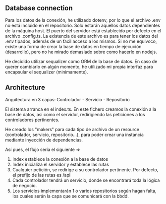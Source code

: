 ## Database connection
Para los datos de la conexión, he utilizado dotenv, por lo que el archivo .env no está incluido en el repositorio. Solo estarán
aquellos datos dependientes de la máquina host. El puerto del servidor está establecido por defecto en el archivo .config.ts. La existencia
de este archivo es para tener los datos del .env tipados, además de un facil acceso a los mismos.
Si no me equivoco, existe una forma de crear la base de datos en tiempo de ejecución (desarrollo), pero no he mirado demasiado
sobre como hacerlo en nodejs.

He decidido utilizar sequalizer como ORM de la base de datos. En caso de querer cambiarlo en algún momento, he utilizado mi
propia interfaz para encapsular el sequalizer (minimamente).

## Architecture
Arquitectura en 3 capas: Controlador - Servicio - Repositorio

El sistema arranca en el index.ts. En este fichero creamos la conexión a la base de datos, así como el servidor, redirigiendo
las peticiones a los controladores pertinentes.

He creado los "makers" para cada tipo de archivo de un resource (controlador, servicio, repositorio...), para poder crear una instancia mediante
inyección de dependencias.

Así pues, el flujo sería el siguiente =>
1. Index establece la conexión a la base de datos
2. Index inicializa el servidor y establece las rutas
3. Cualquier petición, se redirige a su controlador pertinente. Por defecto, el prefijo de las rutas es /api
4. Cada controlador tendrá un servicio, donde se encontrará toda la lógica de negocio.
5. Los servicios implementarán 1 o varios repositorios según hagan falta, los cuales serán la capa que se comunicará con la bbdd.
